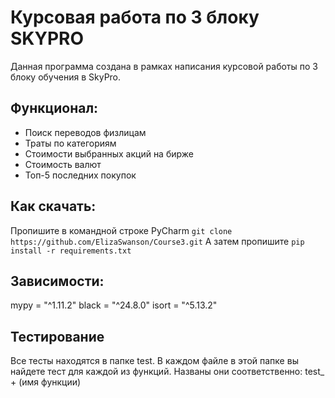# Курсовая работа по 3 блоку SKYPRO

Данная программа создана в рамках написания курсовой работы по 3 блоку обучения в SkyPro.

## Функционал:
- Поиск переводов физлицам
- Траты по категориям
- Стоимости выбранных акций на бирже
- Стоимость валют
- Топ-5 последних покупок

## Как скачать:
Пропишите в командной строке PyCharm ```git clone https://github.com/ElizaSwanson/Course3.git```
А затем пропишите ```pip install -r requirements.txt```


## Зависимости:
mypy = "^1.11.2"
black = "^24.8.0"
isort = "^5.13.2"

## Тестирование
Все тесты находятся в папке test.
В каждом файле в этой папке вы найдете тест для каждой из функций.
Названы они соответственно: test_ + (имя функции)